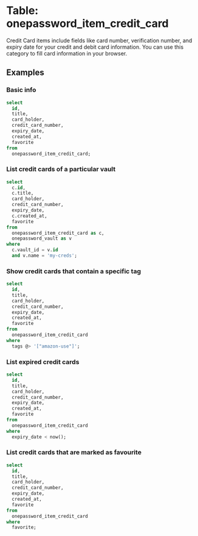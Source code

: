 # Table: onepassword_item_credit_card

Credit Card items include fields like card number, verification number, and expiry date for your credit and debit card information. You can use this category to fill card information in your browser.

## Examples

### Basic info

```sql
select
  id,
  title,
  card_holder,
  credit_card_number,
  expiry_date,
  created_at,
  favorite
from
  onepassword_item_credit_card;
```

### List credit cards of a particular vault

```sql
select
  c.id,
  c.title,
  card_holder,
  credit_card_number,
  expiry_date,
  c.created_at,
  favorite
from
  onepassword_item_credit_card as c,
  onepassword_vault as v
where
  c.vault_id = v.id
  and v.name = 'my-creds';
```

### Show credit cards that contain a specific tag

```sql
select
  id,
  title,
  card_holder,
  credit_card_number,
  expiry_date,
  created_at,
  favorite
from
  onepassword_item_credit_card
where
  tags @> '["amazon-use"]';
```

### List expired credit cards

```sql
select
  id,
  title,
  card_holder,
  credit_card_number,
  expiry_date,
  created_at,
  favorite
from
  onepassword_item_credit_card
where
  expiry_date < now();
```

### List credit cards that are marked as favourite

```sql
select
  id,
  title,
  card_holder,
  credit_card_number,
  expiry_date,
  created_at,
  favorite
from
  onepassword_item_credit_card
where
  favorite;
```